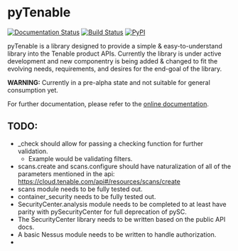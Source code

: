 # pyTenable

[![Documentation Status](https://readthedocs.org/projects/pytenable/badge/?version=latest)](http://pytenable.readthedocs.io/en/latest/?badge=latest)
[![Build Status](https://travis-ci.org/tenable/pyTenable.svg?branch=master)](https://travis-ci.org/tenable/pyTenable)
[![PyPI](https://img.shields.io/pypi/v/pytenable.svg)](https://pypi.org/project/pyTenable/)



pyTenable is a library designed to provide a simple & easy-to-understand library into the Tenable product APIs.  Currently the library is under active development and new componentry is being added & changed to fit the evolving needs, requirements, and desires for the end-goal of the library.

**WARNING:** Currently in a pre-alpha state and not suitable for general consumption yet.

For further documentation, please refer to the [online documentation](http://pytenable.readthedocs.io).

## TODO:

- _check should allow for passing a checking function for further validation.
  + Example would be validating filters.
- scans.create and scans.configure should have naturalization of all of the parameters mentioned in the api: https://cloud.tenable.com/api#/resources/scans/create
- scans module needs to be fully tested out.
- container_security needs to be fully tested out.
- SecurityCenter.analysis module needs to be completed to at least have parity with pySecurityCenter for full deprecation of pySC.
- The SecurityCenter library needs to be written based on the public API docs.
- A basic Nessus module needs to be written to handle authorization.
- 